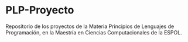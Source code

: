 # PLP-Proyecto
Repositorio de los proyectos de la Materia Principios de Lenguajes de Programación, en la Maestría en Ciencias Computacionales de la ESPOL.
